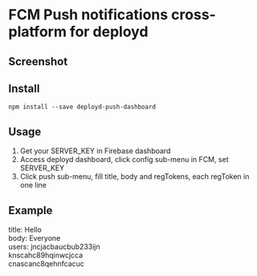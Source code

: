 # FCM Push notifications cross-platform for deployd

## Screenshot  


## Install  

	npm install --save deployd-push-dashboard

## Usage  

1. Get your SERVER_KEY in Firebase dashboard
2. Access deployd dashboard, click config sub-menu in FCM, set SERVER_KEY 
3. Click push sub-menu, fill title, body and regTokens, each regToken in one line  

## Example   
title:  Hello  
body:   Everyone  
users:  jncjacbaucbub233ijn  
	knscahc89hqinwcjcca  
	cnascanc8qehnfcacuc  

